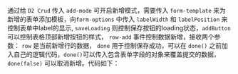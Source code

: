 通过给 `D2 Crud` 传入 `add-mode` 可开启新增模式，需要传入 `form-template` 来为新增的表单添加模板，向`form-options` 中传入 `labelWidth` 和 `labelPosition` 来控制表单中label的显示, `saveLoading` 则控制保存按钮的loading状态，`addButton` 可以控制表格顶部新增按钮的样式， `row-add` 事件控制数据新增，接收两个参数： `row` 是当前新增行的数据， `done` 用于控制保存成功，可以在 `done()` 之前加入自己的逻辑代码，`done()`可以传入包含表单字段的对象来覆盖提交的数据，`done(false)` 可以取消新增。代码如下：
